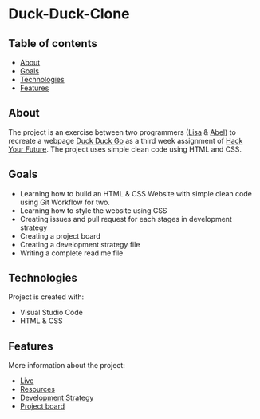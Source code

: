 # Duck-Duck-Clone

## Table of contents
- [About](#About)
- [Goals](#Goals)
- [Technologies](#technologies)
- [Features](#features)


## About
The project is an exercise between two programmers ([Lisa](https://github.com/lisarosaa) & [Abel](https://github.com/abelRoland)) to recreate a webpage [Duck Duck Go](https://duckduckgo.com/) as a third week assignment of [Hack Your Future](https://hackyourfuture.be/). The project uses simple clean code using HTML and CSS.
	
## Goals

- Learning how to build an HTML & CSS Website with simple clean code using Git Workflow for two.
- Learning how to style the website using CSS
- Creating issues and pull request for each stages in development strategy
- Creating a project board
- Creating a development strategy file
- Writing a complete read me file



## Technologies
Project is created with:
- Visual Studio Code
- HTML & CSS


## Features
More information about the project:
- [Live](https://lisarosaa.github.io/duck-duck-clone/)
- [Resources](https://github.com/lisarosaa/duck-duck-clone)
- [Development Strategy](https://github.com/lisarosaa/duck-duck-clone/blob/master/development-strategy.md)
- [Project board](https://github.com/lisarosaa/duck-duck-clone/projects/1)
